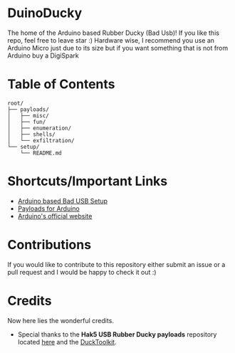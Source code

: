 # DuinoDucky

The home of the Arduino based Rubber Ducky (Bad Usb)!
If you like this repo, feel free to leave star :)
Hardware wise, I recommend you use an Arduino Micro just due to its size but if you want something that is not from Arduino buy a DigiSpark

# Table of Contents
```
root/
├── payloads/
│   ├── misc/
│   ├── fun/
│   ├── enumeration/
│   ├── shells/
│   └── exfiltration/
└── setup/
    └── README.md
```

# Shortcuts/Important Links

- [Arduino based Bad USB Setup](https://github.com/benjibrown/duinoducky/tree/main/setup)
- [Payloads for Arduino](https://github.com/benjibrown/duinoducky/tree/main/payloads)
- [Arduino's official website](https://arduino.cc)

# Contributions

If you would like to contribute to this repository either submit an issue or a pull request and I would be happy to check it out :)

# Credits

Now here lies the wonderful credits.

- Special thanks to the **Hak5 USB Rubber Ducky payloads** repository located [here](https://github.com/hak5/usbrubberducky-payloads) and the [DuckToolkit](https://ducktoolkit.com).
